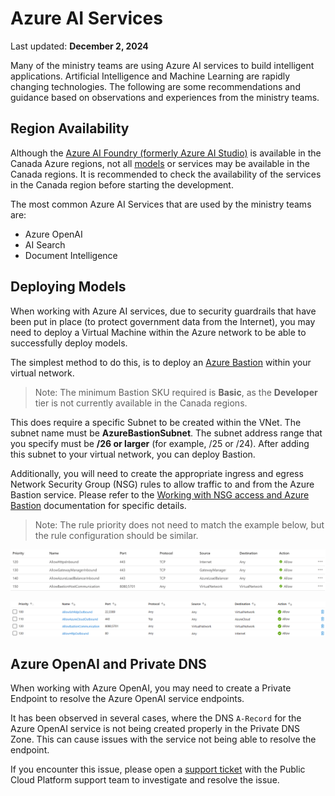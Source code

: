 # Azure AI Services

Last updated: **December 2, 2024**

Many of the ministry teams are using Azure AI services to build intelligent applications. Artificial Intelligence and Machine Learning are rapidly changing technologies. The following are some recommendations and guidance based on observations and experiences from the ministry teams.

## Region Availability

Although the [Azure AI Foundry (formerly Azure AI Studio)](https://learn.microsoft.com/en-us/azure/ai-studio/what-is-ai-studio) is available in the Canada Azure regions, not all [models](https://azure.microsoft.com/en-us/products/ai-model-catalog?msockid=2274ddfe4fb768de0595c8be4e1d6918#tabs-pill-bar-oc92d8_tab0) or services may be available in the Canada regions. It is recommended to check the availability of the services in the Canada region before starting the development.

The most common Azure AI Services that are used by the ministry teams are:

- Azure OpenAI
- AI Search
- Document Intelligence

## Deploying Models

When working with Azure AI services, due to security guardrails that have been put in place (to protect government data from the Internet), you may need to deploy a Virtual Machine within the Azure network to be able to successfully deploy models.

The simplest method to do this, is to deploy an [Azure Bastion](https://learn.microsoft.com/en-us/azure/bastion/quickstart-host-portal) within your virtual network.

> Note: The minimum Bastion SKU required is **Basic**, as the **Developer** tier is not currently available in the Canada regions.

This does require a specific Subnet to be created within the VNet. The subnet name must be **AzureBastionSubnet**. The subnet address range that you specify must be **/26 or larger** (for example, /25 or /24). After adding this subnet to your virtual network, you can deploy Bastion.

Additionally, you will need to create the appropriate ingress and egress Network Security Group (NSG) rules to allow traffic to and from the Azure Bastion service. Please refer to the [Working with NSG access and Azure Bastion](https://learn.microsoft.com/en-us/azure/bastion/bastion-nsg#apply) documentation for specific details.

> Note: The rule priority does not need to match the example below, but the rule configuration should be similar.

[![Azure Bastion - Ingress Rules](../images/azure-bastion-inbound-nsg-rules.png "Azure Bastion - Ingress Rules")](https://learn.microsoft.com/en-us/azure/bastion/media/bastion-nsg/inbound.png#lightbox)

[![Azure Bastion - Egress Rules](../images/azure-bastion-outbound-nsg-rules.png "Azure Bastion - Egress Rules")](https://learn.microsoft.com/en-us/azure/bastion/media/bastion-nsg/outbound.png#lightbox)

## Azure OpenAI and Private DNS

When working with Azure OpenAI, you may need to create a Private Endpoint to resolve the Azure OpenAI service endpoints.

It has been observed in several cases, where the DNS `A-Record` for the Azure OpenAI service is not being created properly in the Private DNS Zone. This can cause issues with the service not being able to resolve the endpoint.

If you encounter this issue, please open a [support ticket](../../welcome/support.md) with the Public Cloud Platform support team to investigate and resolve the issue.
